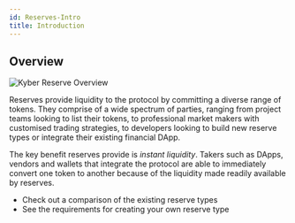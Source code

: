 ```yaml
---
id: Reserves-Intro
title: Introduction
---
```

## Overview

![Kyber Reserve Overview](/uploads/kyberreserveoverview.png "Kyber Reserve Overview")

Reserves provide liquidity to the protocol by committing a diverse range of tokens. They comprise of a wide spectrum of parties, ranging from project teams looking to list their tokens, to professional market makers with customised trading strategies, to developers looking to build new reserve types or integrate their existing financial DApp.

The key benefit reserves provide is *instant liquidity*. Takers such as DApps, vendors and wallets that integrate the protocol are able to immediately convert one token to another because of the liquidity made readily available by reserves.

- Check out a comparison of the existing reserve types
- See the requirements for creating your own reserve type
